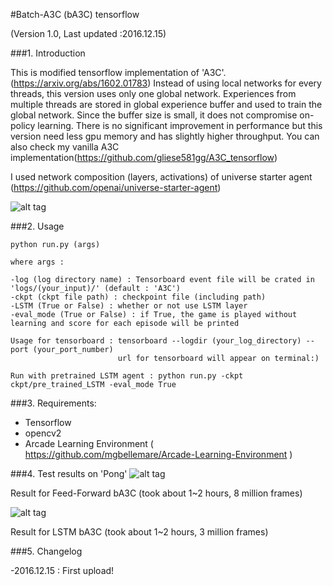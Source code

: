 #Batch-A3C (bA3C) tensorflow

(Version 1.0, Last updated :2016.12.15)

###1. Introduction

This is modified tensorflow implementation of 'A3C'.(https://arxiv.org/abs/1602.01783)
Instead of using local networks for every threads, this version uses only one global network. Experiences from multiple threads are stored in global experience buffer and used to train the global network. Since the buffer size is small, it does not compromise on-policy learning. There is no significant improvement in performance but this version need less gpu memory and has slightly higher throughput. You can also check my vanilla A3C implementation(https://github.com/gliese581gg/A3C_tensorflow)

I used network composition (layers, activations) of universe starter agent (https://github.com/openai/universe-starter-agent)

![alt tag](https://github.com/gliese581gg/batch-A3C_tensorflow/blob/master/screenshots/bA3C.PNG)





###2. Usage

    python run.py (args)

    where args :

    -log (log directory name) : Tensorboard event file will be crated in 'logs/(your_input)/' (default : 'A3C')
    -ckpt (ckpt file path) : checkpoint file (including path)
    -LSTM (True or False) : whether or not use LSTM layer
    -eval_mode (True or False) : if True, the game is played without learning and score for each episode will be printed
    
    Usage for tensorboard : tensorboard --logdir (your_log_directory) --port (your_port_number)
                            url for tensorboard will appear on terminal:)
                           
    Run with pretrained LSTM agent : python run.py -ckpt ckpt/pre_trained_LSTM -eval_mode True


###3. Requirements:

- Tensorflow
- opencv2
- Arcade Learning Environment ( https://github.com/mgbellemare/Arcade-Learning-Environment )

###4. Test results on 'Pong'
![alt tag](https://github.com/gliese581gg/batch-A3C_tensorflow/blob/master/screenshots/batch-A3CFF.PNG)

Result for Feed-Forward bA3C (took about 1~2 hours, 8 million frames)


![alt tag](https://github.com/gliese581gg/batch-A3C_tensorflow/blob/master/screenshots/batch-A3CLSTM.PNG)

Result for LSTM bA3C (took about 1~2 hours, 3 million frames)


###5. Changelog

-2016.12.15 : First upload!
